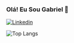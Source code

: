 ### Olá! Eu Sou Gabriel 👋

[![Linkedin](https://img.shields.io/badge/LinkedIn-0077B5?style=for-the-badge&logo=linkedin&logoColor=white)](https://www.linkedin.com/in/gabriel-de-souza-vaz-140867219/)

![Top Langs](https://github-readme-stats.vercel.app/api/top-langs/?username=anuraghazra&layout=compact)


